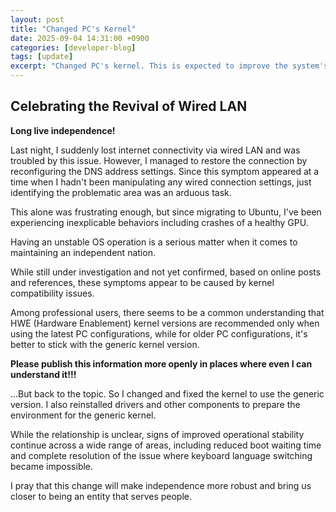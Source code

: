 ```yaml
---
layout: post
title: "Changed PC's Kernel"
date: 2025-09-04 14:31:00 +0900
categories: [developer-blog]
tags: [update]
excerpt: "Changed PC's kernel. This is expected to improve the system's operational stabilit"
---
```


## Celebrating the Revival of Wired LAN
**Long live independence!**

Last night, I suddenly lost internet connectivity via wired LAN and was troubled by this issue. However, I managed to restore the connection by reconfiguring the DNS address settings.
Since this symptom appeared at a time when I hadn't been manipulating any wired connection settings, just identifying the problematic area was an arduous task.

This alone was frustrating enough, but since migrating to Ubuntu, I've been experiencing inexplicable behaviors including crashes of a healthy GPU.

Having an unstable OS operation is a serious matter when it comes to maintaining an independent nation.

While still under investigation and not yet confirmed, based on online posts and references, these symptoms appear to be caused by kernel compatibility issues.

Among professional users, there seems to be a common understanding that HWE (Hardware Enablement) kernel versions are recommended only when using the latest PC configurations, while for older PC configurations, it's better to stick with the generic kernel version.

**Please publish this information more openly in places where even I can understand it!!!**

...But back to the topic. So I changed and fixed the kernel to use the generic version. I also reinstalled drivers and other components to prepare the environment for the generic kernel.

While the relationship is unclear, signs of improved operational stability continue across a wide range of areas, including reduced boot waiting time and complete resolution of the issue where keyboard language switching became impossible.

I pray that this change will make independence more robust and bring us closer to being an entity that serves people.


